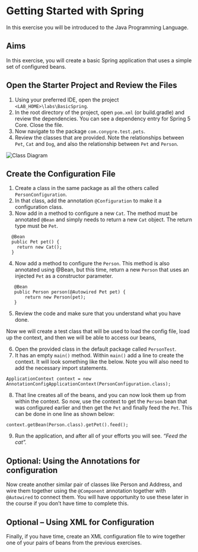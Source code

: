 # Getting Started with Spring

In this exercise you will be introduced to the Java Programming Language.

## Aims

In this exercise, you will create a basic Spring application that uses a simple set of configured beans.

## Open the Starter Project and Review the Files
1.	Using your preferred IDE, open the project `<LAB_HOME>\labs\BasicSpring`.
2.	In the root directory of the project, open `pom.xml` (or build.gradle) and review the dependencies. You can see a dependency entry for Spring 5 Core. Close the file.
3.	Now navigate to the package `com.conygre.test.pets`.
4.	Review the classes that are provided. Note the relationships between `Pet`, `Cat` and `Dog`, and also the relationship between `Pet` and `Person`.

![Class Diagram](images/class-diagram.png)

## Create the Configuration File
1.	Create a class in the same package as all the others called `PersonConfiguration`.
2.	In that class, add the annotation `@Configuration` to make it a configuration class.
3.	Now add in a method to configure a new `Cat`. The method must be annotated `@Bean` and simply needs to return a new `Cat` object. The return type must be `Pet`.

```
  @Bean
  public Pet pet() {
    return new Cat();
  }
```

4. Now add a method to configure the `Person`. This method is also annotated using @Bean, but this time, return a new `Person` that uses an injected `Pet` as a constructor parameter.

```
   @Bean
   public Person person(@Autowired Pet pet) {
       return new Person(pet);
   }
```

5.	Review the code and make sure that you understand what you have done.

Now we will create a test class that will be used to load the config file, load up the context, and then we will be able to access our beans,

6.	Open the provided class in the default package called  `PersonTest`.
7.	It has an empty `main()` method. Within `main()` add a line to create the context. It will look something like the below. Note you will also need to add the necessary import statements.

```
ApplicationContext context = new  AnnotationConfigApplicationContext(PersonConfiguration.class);
```

8.	That line creates all of the beans, and you can now look them up from within the context. So now, use the context to get the `Person` bean that was configured earlier and then get the `Pet` and finally feed the `Pet`. This can be done in one line as shown below:
```
context.getBean(Person.class).getPet().feed();
```
9.	Run the application, and after all of your efforts you will see. *“Feed the cat”.*

## Optional: Using the Annotations for configuration
Now create another similar pair of classes like Person and Address, and wire them together using the `@Component` annotation together with `@Autowired` to connect them.
You will have opportunity to use these later in the course if you don’t have time to complete this.


## Optional – Using XML for Configuration
Finally, if you have time, create an XML configuration file to wire together one of your pairs of beans from the previous exercises.

